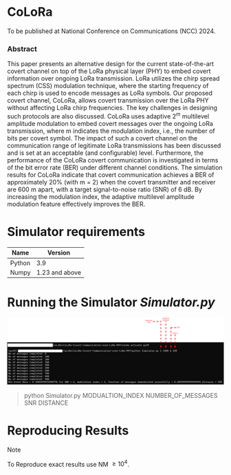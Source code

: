 # CoLoRa
To be published at National Conference on Communications (NCC) 2024.

### Abstract
This paper presents an alternative design for the current state-of-the-art covert channel on top of the LoRa physical layer (PHY) to embed covert information over ongoing LoRa transmission. LoRa utilizes the chirp spread spectrum (CSS) modulation technique, where the starting frequency of each chirp is used to encode messages as LoRa symbols. Our proposed covert channel, CoLoRa, allows covert transmission over the LoRa PHY without affecting LoRa chirp frequencies. The key challenges in designing such protocols are also discussed. CoLoRa uses adaptive $2^{m}$ multilevel amplitude modulation to embed covert messages over the ongoing LoRa transmission, where m indicates the modulation index, i.e., the number of bits per covert symbol. The impact of such a covert channel on the communication range of legitimate LoRa transmissions has been discussed and is set at an acceptable (and configurable) level. Furthermore, the performance of the CoLoRa covert communication is investigated in terms of the bit error rate (BER) under different channel conditions. The simulation results for CoLoRa indicate that covert communication achieves a BER of approximately 20% (with m = 2) when the covert transmitter and receiver are 600 m apart, with a target signal-to-noise ratio (SNR) of 6 dB. By increasing the modulation index, the adaptive multilevel amplitude modulation feature effectively improves the BER.

# Simulator requirements
Name          | Version
------------- | -------------
Python        | 3.9
Numpy         | 1.23 and above

# Running the Simulator *Simulator.py*
![Images/1.png](Images/1.png?raw=true)

> python Simulator.py MODUALTION_INDEX NUMBER_OF_MESSAGES SNR DISTANCE


# Reproducing Results


> [!NOTE]
> To Reproduce exact results use NM $\geq 10 ^{4}$.